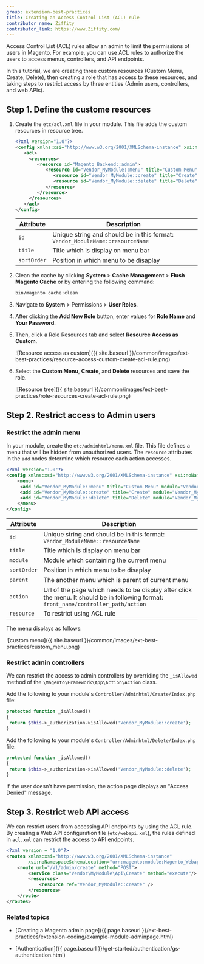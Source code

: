 ```yaml
---
group: extension-best-practices
title: Creating an Access Control List (ACL) rule
contributor_name: Ziffity
contributor_link: https://www.Ziffity.com/
---
```


Access Control List (ACL) rules allow an admin to limit the permissions of users in Magento. For example, you can use ACL rules to authorize the users to access menus, controllers, and API endpoints.

In this tutorial, we are creating three custom resources (Custom Menu, Create, Delete), then creating a role that has access to these resources, and taking steps to restrict access by three entities (Admin users, controllers, and web APIs).

## Step 1. Define the custome resources

1. Create the `etc/acl.xml` file in your module. This file adds the custom resources in resource tree.

   ```xml
   <?xml version="1.0"?>
   <config xmlns:xsi="http://www.w3.org/2001/XMLSchema-instance" xsi:noNamespaceSchemaLocation="urn:magento:framework:Acl/etc/acl.xsd">
      <acl>
        <resources>
           <resource id="Magento_Backend::admin">
              <resource id="Vendor_MyModule::menu" title="Custom Menu" sortOrder="10" >
                 <resource id="Vendor_MyModule::create" title="Create" sortOrder="0" />
                 <resource id="Vendor_MyModule::delete" title="Delete" sortOrder="100" />
              </resource>
           </resource>
        </resources>
      </acl>
   </config>
   ```

   | Attribute | Description |
   | --------- | ----------- |
   | `id` | Unique string and should be in this format: `Vendor_ModuleName::resourceName` |
   | `title` | Title which is display on menu bar |
   | `sortOrder` | Position in which menu to be disaplay |

1. Clean the cache by clicking **System** > **Cache Management** > **Flush Magento Cache** or by entering the following command:

   ```bash
   bin/magento cache:clean
   ```

1. Navigate to **System** > Permissions > **User Roles**.

1. After clicking the **Add New Role** button, enter values for **Role Name** and **Your Password**.

1. Then, click a Role Resources tab and select **Resource Access as Custom**.

   ![Resource access as custom]({{ site.baseurl }}/common/images/ext-best-practices/resource-access-custom-create-acl-rule.png)

1. Select the **Custom Menu**, **Create**, and **Delete** resources and save the role.

   ![Resource tree]({{ site.baseurl }}/common/images/ext-best-practices/role-resources-create-acl-rule.png)

## Step 2. Restrict access to Admin users

### Restrict the admin menu

In your module, create the `etc/adminhtml/menu.xml` file. This file defines a menu that will be hidden from unauthorized users. The `resource` attributes in the `add` nodes determine which resource each action accesses.

```xml
<?xml version="1.0"?>
<config xmlns:xsi="http://www.w3.org/2001/XMLSchema-instance" xsi:noNamespaceSchemaLocation="urn:magento:module:Magento_Backend:etc/menu.xsd">
    <menu>
     <add id="Vendor_MyModule::menu" title="Custom Menu" module="Vendor_MyModule" sortOrder="10" resource="Vendor_MyModule::menu"/>
     <add id="Vendor_MyModule::create" title="Create" module="Vendor_MyModule" sortOrder="10" parent="Vendor_MyModule::menu" action="custommenu/create/index" resource="Vendor_MyModule::create"/>
     <add id="Vendor_MyModule::delete" title="Delete" module="Vendor_MyModule" sortOrder="20" parent="Vendor_MyModule::menu" action="custommenu/delete/index" resource="Vendor_MyModule::delete"/>
    </menu>
</config>
```

| Attribute | Description |
| --------- | ----------- |
| `id` | Unique string and should be in this format: `Vendor_ModuleName::resourceName` |
| `title` | Title which is display on menu bar|
| `module` | Module which containing the current menu |
| `sortOrder` | Position in which menu to be disaplay |
| `parent` | The another menu which is parent of current menu |
| `action` | Url of the page which needs to be display after click the menu. It should be in following format: `front_name/controller_path/action` |
| `resource` | To restrict using ACL rule |

The menu displays as follows:

![custom menu]({{ site.baseurl }}/common/images/ext-best-practices/custom_menu.png)

### Restrict admin controllers

We can restrict the access to admin controllers by overriding the `_isAllowed` method of the `\Magento\Framework\App\Action\Action` class.

Add the following to your module's `Controller/Adminhtml/Create/Index.php` file:

```php
protected function _isAllowed()
{
 return $this->_authorization->isAllowed('Vendor_MyModule::create');
}
```

Add the following to your module's `Controller/Adminhtml/Delete/Index.php` file:

```php
protected function _isAllowed()
{
 return $this->_authorization->isAllowed('Vendor_MyModule::delete');
}
```

If the user doesn't have permission, the action page displays an "Access Denied" message.

## Step 3. Restrict web API access

We can restrict users from accessing API endpoints by using the ACL rule. By creating a Web API configuration file (`etc/webapi.xml`), the rules defined in `acl.xml` can restrict the access to API endpoints.

```xml
<?xml version = "1.0"?>
<routes xmlns:xsi="http://www.w3.org/2001/XMLSchema-instance"
        xsi:noNamespaceSchemaLocation="urn:magento:module:Magento_Webapi:etc/webapi.xsd">
    <route url="/V1/admin/create" method="POST">
        <service class="Vendor\MyModule\Api\Create" method="execute"/>
        <resources>
            <resource ref="Vendor_MyModule::create" />
        </resources>
    </route>
</routes>
```

### Related topics

*  [Creating a Magento admin page]({{ page.baseurl }}/ext-best-practices/extension-coding/example-module-adminpage.html)

*  [Authentication]({{ page.baseurl }}/get-started/authentication/gs-authentication.html)
